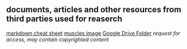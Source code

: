 ## documents, articles and other resources from third parties used for reaserch
[markdown cheat sheet](https://www.markdownguide.org/cheat-sheet/)
[muscles image](https://www.nrgfitness.ie/best-exercises-for-targeting-each-muscle-group/)
[Google Drive Folder](https://drive.google.com/drive/folders/1UKzaqMLwizBBX85BON1LK1dw3auKRoJz?usp=sharing) *request for access, may contain copyrighted content*
